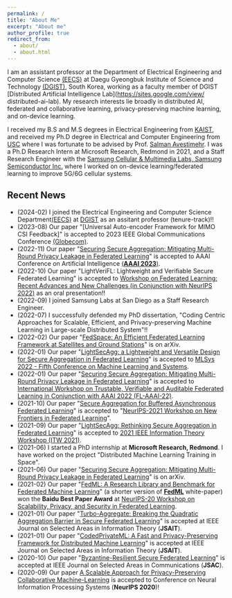 ```yaml
---
permalink: /
title: "About Me"
excerpt: "About me"
author_profile: true
redirect_from: 
  - about/
  - about.html
---
```


I am an assistant professor at the Department of Electrical Engineering and Computer Science [(EECS)](https://eecs.dgist.ac.kr/eng/index.php) at Daegu Gyeongbuk Institute of Science and Technology [(DGIST)](https://www.dgist.ac.kr/en/), South Korea, working as a faculty member of DGIST [Distributed Artificial Intelligence Lab](https://sites.google.com/view/
distributed-ai-lab). My research interests lie broadly in distributed AI, federated and collaborative learning, privacy-preserving machine learning, and on-device learning.

I received my B.S and M.S degrees in Electrical Engineering from [KAIST](https://www.kaist.ac.kr/en/), and received my Ph.D degree in Electrical and Computer Engineering from [USC](https://www.usc.edu/) where I was fortunate to be advised by Prof. [Salman Avestimehr](https://www.avestimehr.com/). I was a Ph.D Research Intern at Microsoft Research, Redmond in 2021, and a Staff Research Engineer with the [Samsung Cellular & Multimedia Labs, Samsung Semiconductor Inc.](https://semiconductor.samsung.com/us/about-us/us-office/us-r-and-d-labs/soc/) where I worked on on-device learning/federated learning to improve 5G/6G cellular systems. 



## Recent News

- (2024-02) I joined the Electrical Engineering and Computer Science Department[(EECS)](https://eecs.dgist.ac.kr/eng/index.php) at [DGIST](https://www.dgist.ac.kr/en/) as an assitant professor (tenure-track)!! 
- (2023-08) Our paper "[Universal Auto-encoder Framework for MIMO CSI Feedback]" is accepted to 2023 IEEE Global Communications Conference [(Globecom)](https://globecom2023.ieee-globecom.org/).
- (2022-11) Our paper "[Securing Secure Aggregation: Mitigating Multi-Round Privacy Leakage in Federated Learning](https://arxiv.org/abs/2106.03328)" is accepted to AAAI Conference on  Artificial Intelligence [(**AAAI 2023**)](https://aaai.org/Conferences/AAAI-23/).
- (2022-10) Our paper "LightVeriFL: Lightweight and Verifiable Secure Federated Learning" is accepted to [Workshop on Federated Learning: Recent Advances and New Challenges (in Conjunction with NeurIPS 2022)](https://federated-learning.org/fl-neurips-2022/) as an oral presentation!!
- (2022-09) I joined Samsung Labs at San Diego as a Staff Research Engineer.
- (2022-07) I successfully defended my PhD dissertation, "Coding Centric Approaches for Scalable, Efficient, and Privacy-preserving Machine Learning in Large-scale Distributed System"!!
- (2022-02) Our paper "[FedSpace: An Efficient Federated Learning Framework at Satellites and Ground Stations](https://arxiv.org/abs/2202.01267)" is on arXiv.
- (2022-01) Our paper "[LightSecAgg: a Lightweight and Versatile Design for Secure Aggregation in Federated Learning](https://arxiv.org/abs/2109.14236)" is accepted to [MLSys 2022 - Fifth Conference on Machine Learning and Systems](https://mlsys.org/).
- (2022-01) Our paper "[Securing Secure Aggregation: Mitigating Multi-Round Privacy Leakage in Federated Learning](https://arxiv.org/abs/2106.03328)" is accepted to [International Workshop on Trustable, Verifiable and Auditable Federated Learning in Conjunction with AAAI 2022 (FL-AAAI-22)](https://federated-learning.org/fl-aaai-2022/).
- (2021-10) Our paper "[Secure Aggregation for Buffered Asynchronous Federated Learning](https://arxiv.org/abs/2110.02177)" is accepted to "[NeurIPS-2021 Workshop on New Frontiers in Federated Learning](https://neurips2021workshopfl.github.io/NFFL-2021/paper.html)".
- (2021-09) Our paper "[LightSecAgg: Rethinking Secure Aggregation in Federated Learning](https://arxiv.org/pdf/2109.14236.pdf)" is accepted to [2021 IEEE Information Theory Workshop (ITW 2021)](http://itw2021.org/?page_id=544).
- (2021-06) I started a PhD internship at **Microsoft Research, Redmond**. I have worked on the project "Distributed Machine Learning Training in Space".
- (2021-06) Our paper "[Securing Secure Aggregation: Mitigating Multi-Round Privacy Leakage in Federated Learning](https://arxiv.org/abs/2106.03328)" is on arXiv.
- (2021-02) Our paper "[FedML: A Research Library and Benchmark for Federated Machine Learning](https://arxiv.org/abs/2007.13518)" (a shorter version of [**FedML**](https://www.fedml.ai/) white-paper) won the **Baidu Best Paper Award** at [NeurIPS-20 Workshop on Scalability, Privacy, and Security in Federated Learning](http://icfl.cc/SpicyFL/2020).
- (2021-01) Our paper "[Turbo-Aggregate: Breaking the Quadratic Aggregation Barrier in Secure Federated Learning](https://ieeexplore.ieee.org/document/9336021)" is accepted at IEEE Journal on Selected Areas in Information Theory (**JSAIT**).
- (2021-01) Our paper "[CodedPrivateML: A Fast and Privacy-Preserving Framework for Distributed Machine Learning](https://ieeexplore.ieee.org/document/9330572)" is accepted at IEEE Journal on Selected Areas in Information Theory (**JSAIT**).
- (2020-10) Our paper "[Byzantine-Resilient Secure Federated Learning](https://ieeexplore.ieee.org/document/9276464)" is accepted at IEEE Journal on Selected Areas in Communications (**JSAC**).
- (2020-09) Our paper [A Scalable Approach for Privacy-Preserving Collaborative Machine-Learning](https://papers.nips.cc/paper/2020/file/5bf8aaef51c6e0d363cbe554acaf3f20-Paper.pdf) is accepted to Conference on Neural Information Processing Systems (**NeurIPS 2020**)! 
